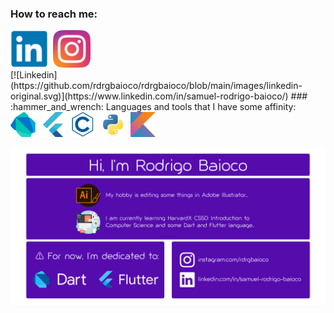 
### How to reach me: 
<div>
<img src="https://github.com/rdrgbaioco/rdrgbaioco/blob/main/images/linkedin-original.svg" title="LinkedIn" alt="LinkedIn" width="60" height="60"/>&nbsp;
<img src="https://github.com/rdrgbaioco/rdrgbaioco/blob/main/images/instagram-original.svg" title="Instagram" alt="Instagram" width="60" height="60"/>&nbsp;
</div>
[![Linkedin](https://github.com/rdrgbaioco/rdrgbaioco/blob/main/images/linkedin-original.svg)](https://www.linkedin.com/in/samuel-rodrigo-baioco/) 
### :hammer_and_wrench: Languages and tools that I have some affinity:
<div>
  <img src="https://github.com/rdrgbaioco/rdrgbaioco/blob/main/images/dart-original.svg" title="Dart" alt="Dart" width="40" height="40"/>&nbsp;
  <img src="https://github.com/rdrgbaioco/rdrgbaioco/blob/main/images/flutter-original.svg" title="Flutter" alt="Flutter" width="40" height="40"/>&nbsp;
  <img src="https://github.com/rdrgbaioco/rdrgbaioco/blob/main/images/c-line.svg" title="C" alt="C" width="40" height="40"/>&nbsp;
  <img src="https://github.com/rdrgbaioco/rdrgbaioco/blob/main/images/python-original.svg" title="Python" alt="Python" width="40" height="40"/>&nbsp;
  <img src="https://github.com/rdrgbaioco/rdrgbaioco/blob/main/images/kotlin-original.svg" title="Klotin" alt="Klotin" width="40" height="40"/>&nbsp;
</div>

![alt text](https://github.com/rdrgbaioco/rdrgbaioco/blob/main/images/hello.png?raw=true)
<!---
rdrgbaioco/rdrgbaioco
--->